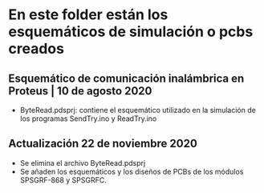# En este folder están los esquemáticos de simulación o pcbs creados

## Esquemático de comunicación inalámbrica en Proteus | 10 de agosto 2020

- ByteRead.pdsprj: contiene el esquemático utilizado en la simulación de los programas SendTry.ino y ReadTry.ino

## Actualización 22 de noviembre 2020

- Se elimina el archivo ByteRead.pdsprj
- Se añaden los esquemáticos y los diseños de PCBs de los módulos SPSGRF-868 y SPSGRFC. 